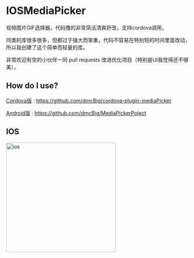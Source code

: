# IOSMediaPicker

视频图片GIF选择器，代码撸的非常简洁清爽好改，支持cordova调用。

同类的库很多很多，但都过于强大而笨重，代码不容易在特别短的时间里面改动，所以我创建了这个简单而轻量的库。

非常欢迎有空的小伙伴一同 pull requests 改进优化项目（特别是UI我觉得还不够美）。

How do I use?
-------------------
[Cordova版](https://github.com/dmcBig/cordova-plugin-mediaPicker) : https://github.com/dmcBig/cordova-plugin-mediaPicker 

[Android版](https://github.com/dmcBig/MediaPickerPoject) : https://github.com/dmcBig/MediaPickerPoject
## IOS
<img src="https://github.com/dmcBig/cordova-plugin-mediaPicker/blob/master/www/demo/ios.gif" width="300" alt="ios" />
